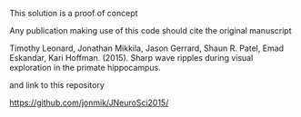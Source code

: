 This solution is a proof of concept  

Any publication making use of this code should cite the original manuscript

Timothy Leonard, Jonathan Mikkila, Jason Gerrard, Shaun R. Patel, Emad Eskandar, Kari Hoffman. (2015). Sharp wave ripples during visual exploration in the primate hippocampus.

and link to this repository

https://github.com/jonmik/JNeuroSci2015/
